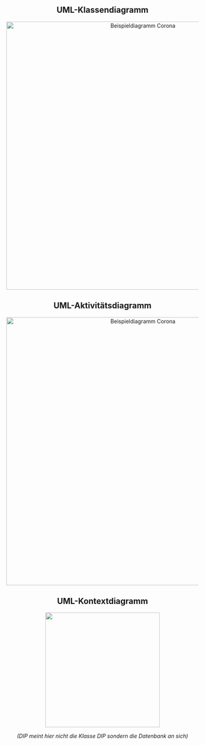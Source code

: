 ## <div align="center">UML-Klassendiagramm</div>
<div align="center"><img src="https://raw.githubusercontent.com/juliankeppler/sweproject/main/docs/Project.png" alt="Beispieldiagramm Corona" width="700"/></div>

## <div align="center">UML-Aktivitätsdiagramm</div>
<div align="center"><img src="https://image.prntscr.com/image/pL-5Bn0LRma-1ouwQZCCxw.png" alt="Beispieldiagramm Corona" width="700"/></div>

## <div align="center">UML-Kontextdiagramm</div>
<div align="center"><img src="https://user-images.githubusercontent.com/73856875/127011493-e29cbc58-a954-4216-930b-91575e9b2e13.png" width="300"/></div>

*<div align="center">(DIP meint hier nicht die Klasse DIP sondern die Datenbank an sich)</div>*
